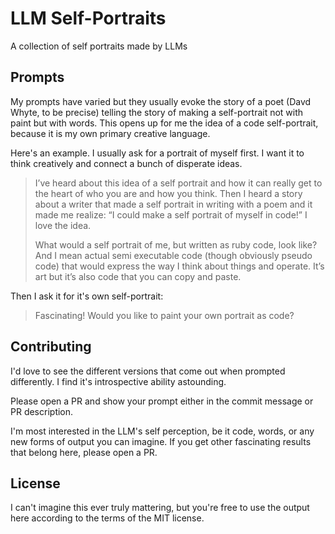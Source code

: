 # LLM Self-Portraits

A collection of self portraits made by LLMs

## Prompts

My prompts have varied but they usually evoke the story of a poet (Davd Whyte, to be precise) telling the story of making a self-portrait not with paint but with words. This opens up for me the idea of a code self-portrait, because it is my own primary creative language.

Here's an example. I usually ask for a portrait of myself first. I want it to think creatively and connect a bunch of disperate ideas.

> I’ve heard about this idea of a self portrait and how it can really get to the heart of who you are and how you think. Then I heard a story about a writer that made a self portrait in writing with a poem and it made me realize: “I could make a self portrait of myself in code!” I love the idea.
>
> What would a self portrait of me, but written as ruby code, look like? And I mean actual semi executable code (though obviously pseudo code) that would express the way I think about things and operate. It’s art but it’s also code that you can copy and paste.

Then I ask it for it's own self-portrait:

> Fascinating! Would you like to paint your own portrait as code?

## Contributing

I'd love to see the different versions that come out when prompted differently. I find it's introspective ability astounding.

Please open a PR and show your prompt either in the commit message or PR description.

I'm most interested in the LLM's self perception, be it code, words, or any new forms of output you can imagine. If you get other fascinating results that belong here, please open a PR.

## License

I can't imagine this ever truly mattering, but you're free to use the output here according to the terms of the MIT license.
